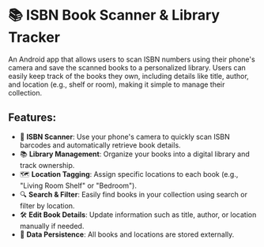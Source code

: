 # 📚 ISBN Book Scanner & Library Tracker

An Android app that allows users to scan ISBN numbers using their phone's camera and save the scanned books to a personalized library. Users can easily keep track of the books they own, including details like title, author, and location (e.g., shelf or room), making it simple to manage their collection.

## Features:
- 📸 **ISBN Scanner**: Use your phone's camera to quickly scan ISBN barcodes and automatically retrieve book details.
- 📚 **Library Management**: Organize your books into a digital library and track ownership.
- 🗺️ **Location Tagging**: Assign specific locations to each book (e.g., "Living Room Shelf" or "Bedroom").
- 🔍 **Search & Filter**: Easily find books in your collection using search or filter by location.
- 🛠️ **Edit Book Details**: Update information such as title, author, or location manually if needed.
- 💾 **Data Persistence**: All books and locations are stored externally.
